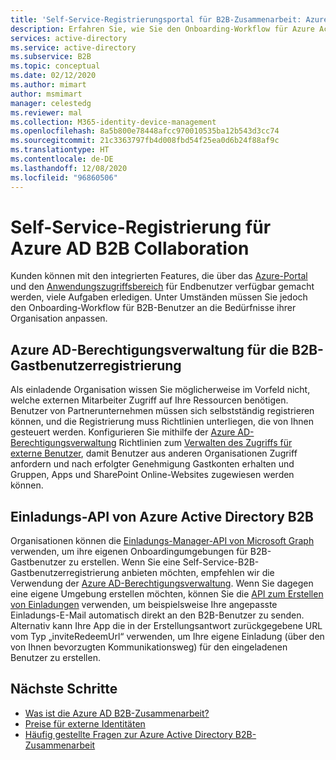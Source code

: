 ```yaml
---
title: 'Self-Service-Registrierungsportal für B2B-Zusammenarbeit: Azure AD'
description: Erfahren Sie, wie Sie den Onboarding-Workflow für Azure Active Directory B2B-Benutzer an die Bedürfnisse ihrer Organisation anpassen.
services: active-directory
ms.service: active-directory
ms.subservice: B2B
ms.topic: conceptual
ms.date: 02/12/2020
ms.author: mimart
author: msmimart
manager: celestedg
ms.reviewer: mal
ms.collection: M365-identity-device-management
ms.openlocfilehash: 8a5b800e78448afcc970010535ba12b543d3cc74
ms.sourcegitcommit: 21c3363797fb4d008fbd54f25ea0d6b24f88af9c
ms.translationtype: HT
ms.contentlocale: de-DE
ms.lasthandoff: 12/08/2020
ms.locfileid: "96860506"
---
```

# <a name="self-service-for-azure-ad-b2b-collaboration-sign-up"></a>Self-Service-Registrierung für Azure AD B2B Collaboration

Kunden können mit den integrierten Features, die über das [Azure-Portal](https://portal.azure.com) und den [Anwendungszugriffsbereich](https://myapps.microsoft.com) für Endbenutzer verfügbar gemacht werden, viele Aufgaben erledigen. Unter Umständen müssen Sie jedoch den Onboarding-Workflow für B2B-Benutzer an die Bedürfnisse ihrer Organisation anpassen.

## <a name="azure-ad-entitlement-management-for-b2b-guest-user-sign-up"></a>Azure AD-Berechtigungsverwaltung für die B2B-Gastbenutzerregistrierung

Als einladende Organisation wissen Sie möglicherweise im Vorfeld nicht, welche externen Mitarbeiter Zugriff auf Ihre Ressourcen benötigen. Benutzer von Partnerunternehmen müssen sich selbstständig registrieren können, und die Registrierung muss Richtlinien unterliegen, die von Ihnen gesteuert werden. Konfigurieren Sie mithilfe der [Azure AD-Berechtigungsverwaltung](../governance/entitlement-management-overview.md) Richtlinien zum [Verwalten des Zugriffs für externe Benutzer](../governance/entitlement-management-external-users.md#how-access-works-for-external-users), damit Benutzer aus anderen Organisationen Zugriff anfordern und nach erfolgter Genehmigung Gastkonten erhalten und Gruppen, Apps und SharePoint Online-Websites zugewiesen werden können.

## <a name="azure-active-directory-b2b-invitation-api"></a>Einladungs-API von Azure Active Directory B2B

Organisationen können die [Einladungs-Manager-API von Microsoft Graph](/graph/api/resources/invitation) verwenden, um ihre eigenen Onboardingumgebungen für B2B-Gastbenutzer zu erstellen. Wenn Sie eine Self-Service-B2B-Gastbenutzerregistrierung anbieten möchten, empfehlen wir die Verwendung der [Azure AD-Berechtigungsverwaltung](../governance/entitlement-management-overview.md). Wenn Sie dagegen eine eigene Umgebung erstellen möchten, können Sie die [API zum Erstellen von Einladungen](/graph/api/invitation-post?tabs=http) verwenden, um beispielsweise Ihre angepasste Einladungs-E-Mail automatisch direkt an den B2B-Benutzer zu senden. Alternativ kann Ihre App die in der Erstellungsantwort zurückgegebene URL vom Typ „inviteRedeemUrl“ verwenden, um Ihre eigene Einladung (über den von Ihnen bevorzugten Kommunikationsweg) für den eingeladenen Benutzer zu erstellen.

## <a name="next-steps"></a>Nächste Schritte

* [Was ist die Azure AD B2B-Zusammenarbeit?](what-is-b2b.md)
* [Preise für externe Identitäten](external-identities-pricing.md)
* [Häufig gestellte Fragen zur Azure Active Directory B2B-Zusammenarbeit](faq.md)
